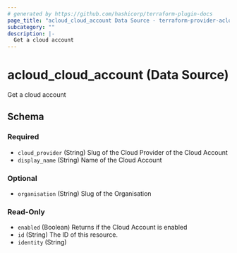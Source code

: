```yaml
---
# generated by https://github.com/hashicorp/terraform-plugin-docs
page_title: "acloud_cloud_account Data Source - terraform-provider-acloud"
subcategory: ""
description: |-
  Get a cloud account
---
```


# acloud_cloud_account (Data Source)

Get a cloud account



<!-- schema generated by tfplugindocs -->
## Schema

### Required

- `cloud_provider` (String) Slug of the Cloud Provider of the Cloud Account
- `display_name` (String) Name of the Cloud Account

### Optional

- `organisation` (String) Slug of the Organisation

### Read-Only

- `enabled` (Boolean) Returns if the Cloud Account is enabled
- `id` (String) The ID of this resource.
- `identity` (String)
